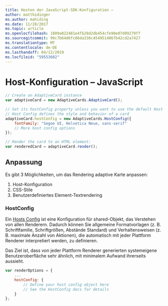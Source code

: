 ```yaml
---
title: Hosten der JavaScript-SDK-Konfiguration –
author: matthidinger
ms.author: mahiding
ms.date: 11/28/2017
ms.topic: article
ms.openlocfilehash: 1809a022481e4fb28d2db454cfe90e07d09279ff
ms.sourcegitcommit: 99c7b64d6fc66da336c454951406fb42cd2a7427
ms.translationtype: MT
ms.contentlocale: de-DE
ms.lasthandoff: 04/12/2019
ms.locfileid: "59553602"
---
```

# <a name="host-config---javascript"></a>Host-Konfiguration – JavaScript

```js
// Create an AdaptiveCard instance
var adaptiveCard = new AdaptiveCards.AdaptiveCard();

// Set its hostConfig property unless you want to use the default Host Config
// Host Config defines the style and behavior of a card
adaptiveCard.hostConfig = new AdaptiveCards.HostConfig({
    fontFamily: "Segoe UI, Helvetica Neue, sans-serif"
    // More host config options
});

// Render the card to an HTML element:
var renderedCard = adaptiveCard.render();
```

## <a name="customization"></a>Anpassung

Es gibt 3 Möglichkeiten, um das Rendering adaptive Karte anpassen: 
1. Host-Konfiguration
2. CSS-Stile
3. Benutzerdefiniertes Element-Textrendering

### <a name="hostconfig"></a>HostConfig 

Ein [Hosts Config](../../../rendering-cards/host-config.md) ist eine Konfiguration für shared-Objekt, das Verstehen von allen Renderern. Dadurch können Sie allgemeine Formatvorlagen (z. B. Schriftfamilie, Schriftgrößen, Abstände Standard) und Verhaltensweisen (z. B. maximale Anzahl von Aktionen), die automatisch mit jeder Plattform Renderer interpretiert werden, zu definieren. 

Das Ziel ist, dass von jeder Plattform Renderer generierten systemeigene Benutzeroberfläche sehr ähnlich, mit minimalem Aufwand ihrerseits aussieht.

```javascript
var renderOptions = {
    ...
    hostConfig: {
        // Define your host config object here
        // See the HostConfig docs for details
    }
};
```